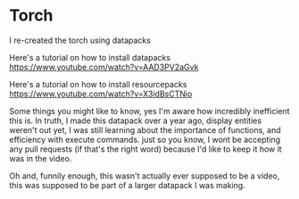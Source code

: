 # Torch
I re-created the torch using datapacks

Here's a tutorial on how to install datapacks
  https://www.youtube.com/watch?v=AAD3PV2aGvk
  
Here's a tutorial on how to install resourcepacks
  https://www.youtube.com/watch?v=X3idBsCTNio
  
Some things you might like to know, yes I'm aware how incredibly inefficient this is.
In truth, I made this datapack over a year ago, display entities weren't out yet,
I was still learning about the importance of functions, and efficiency with execute commands.
just so you know, I wont be accepting any pull requests (if that's the right word) because I'd
like to keep it how it was in the video.

Oh and, funnily enough, this wasn't actually ever supposed
to be a video, this was supposed to be part of a larger datapack I was
making.
